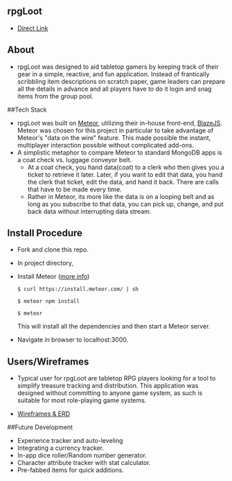 rpgLoot
----

- [Direct Link](http://rpgloot.meteorapp.com/)


## About
- rpgLoot was designed to aid tabletop gamers by keeping track of their gear in a simple, reactive, and fun application. Instead of frantically scribbling item descriptions on scratch paper, game leaders can prepare all the details in advance and all players have to do it login and snag items from the group pool.

##Tech Stack

- rpgLoot was built on [Meteor](https://docs.meteor.com/), utilizing their in-house front-end, [BlazeJS](http://blazejs.org/). Meteor was chosen for this project in particular to take advantage of Meteor's "data on the wire" feature. This made possible the instant, multiplayer interaction possible without complicated add-ons.
- A simplistic metaphor to compare Meteor to standard MongoDB apps is a coat check vs. luggage conveyor belt.
	- At a coat check, you hand data(coat) to a clerk who then gives you a ticket to retrieve it later. Later, if you want to edit that data, you hand the clerk that ticket, edit the data, and hand it back. There are calls that have to be made every time.
	- Rather in Meteor, its more like the data is on a looping belt and as long as you subscribe to that data, you can pick up, change, and put back data without interrupting data stream.

## Install Procedure

-	Fork and clone this repo.

-	In project directory,

- 	Install Meteor ([more info](https://www.meteor.com/install))

	`$ curl https://install.meteor.com/ | sh`

	`$ meteor npm install`

	 `$ meteor`

	  This will install all the dependencies and then start a Meteor server.
- 	Navigate in browser to localhost:3000.

## Users/Wireframes

- Typical user for rpgLoot are tabletop RPG players looking for a tool to simplify treasure tracking and distribution. This application was designed without committing to anyone game system, as such is suitable for most role-playing game systems.  

-	[Wireframes & ERD](http://i.imgur.com/CxmXAXw.png)

##Future Development

- Experience tracker and auto-leveling
-	Integrating a currency tracker.
- In-app dice roller/Random number generator.
- Character attribute tracker with stat calculator.
- Pre-fabbed items for quick additions.
